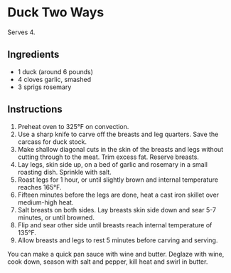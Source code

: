 # Duck Two Ways

Serves 4.

## Ingredients

- 1 duck (around 6 pounds)
- 4 cloves garlic, smashed
- 3 sprigs rosemary

## Instructions

1. Preheat oven to 325°F on convection.
2. Use a sharp knife to carve off the breasts and leg quarters. Save the carcass for duck stock.
3. Make shallow diagonal cuts in the skin of the breasts and legs without cutting through to the meat. Trim excess fat. Reserve breasts.
4. Lay legs, skin side up, on a bed of garlic and rosemary in a small roasting dish. Sprinkle with salt.
5. Roast legs for 1 hour, or until slightly brown and internal temperature reaches 165°F.
6. Fifteen minutes before the legs are done, heat a cast iron skillet over medium-high heat.
7. Salt breasts on both sides. Lay breasts skin side down and sear 5-7 minutes, or until browned.
8. Flip and sear other side until breasts reach internal temperature of 135°F.
9. Allow breasts and legs to rest 5 minutes before carving and serving.

You can make a quick pan sauce with wine and butter. Deglaze with wine, cook down, season with salt and pepper, kill heat and swirl in butter.
